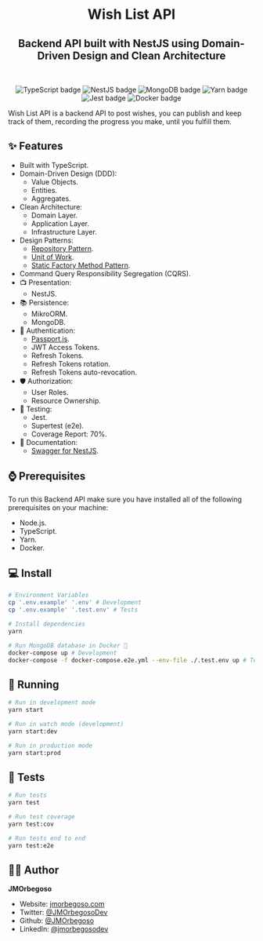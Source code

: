 <h1 align="center">Wish List API</h1>
<h2 align="center">Backend API built with NestJS using Domain-Driven Design and Clean Architecture</h2>

<br/>

<p align="center">
    <img src="https://img.shields.io/badge/TypeScript-informational?style=flat&logo=typescript&logoColor=white" alt="TypeScript badge"/>
    <img src="https://img.shields.io/badge/NestJS-404D59?style=flat&logo=nestjs&color=CB3837" alt="NestJS badge"/>
    <img src="https://img.shields.io/badge/MongoDB-4EA94B?style=flat&logo=mongodb&logoColor=white" alt="MongoDB badge"/>
    <img src="https://img.shields.io/badge/Yarn-informational?style=flat&logo=Yarn&color=2C8EBB&logoColor=white" alt="Yarn badge"/>
    <img src="https://img.shields.io/badge/Jest-informational?style=flat&logo=Jest&color=2C8EBB&logoColor=white" alt="Jest badge"/>
    <img src="https://img.shields.io/badge/Docker-informational?style=flat&logo=docker&logoColor=white" alt="Docker badge"/>
</p>

Wish List API is a backend API to post wishes, you can publish and keep track of them, recording the progress you make, until you fulfill them.

## ✨ Features

- Built with TypeScript.
- Domain-Driven Design (DDD):
  - Value Objects.
  - Entities.
  - Aggregates.
- Clean Architecture:
  - Domain Layer.
  - Application Layer.
  - Infrastructure Layer.
- Design Patterns:
  - [Repository Pattern](https://blog.jmorbegoso.com/post/repository-pattern/).
  - [Unit of Work](https://blog.jmorbegoso.com/post/unit-of-work-pattern/).
  - [Static Factory Method Pattern](https://blog.jmorbegoso.com/post/static-factory-method-pattern/).
- Command Query Responsibility Segregation (CQRS).
- 📺 Presentation:
  - NestJS.
- 📚 Persistence:
  - MikroORM.
  - MongoDB.
- 👤 Authentication:
  - [Passport.js](http://www.passportjs.org/).
  - JWT Access Tokens.
  - Refresh Tokens.
  - Refresh Tokens rotation.
  - Refresh Tokens auto-revocation.
- 🛡️ Authorization:
  - User Roles.
  - Resource Ownership.
- 🧪 Testing:
  - Jest.
  - Supertest (e2e).
  - Coverage Report: 70%.
- 📝 Documentation:
  - [Swagger for NestJS](https://github.com/nestjs/swagger/).

## ⌚ Prerequisites

To run this Backend API make sure you have installed all of the following prerequisites on your machine:

- Node.js.
- TypeScript.
- Yarn.
- Docker.

## 💻 Install

```bash
# Environment Variables
cp '.env.example' '.env' # Development
cp '.env.example' '.test.env' # Tests

# Install dependencies
yarn

# Run MongoDB database in Docker 🐋
docker-compose up # Development
docker-compose -f docker-compose.e2e.yml --env-file ./.test.env up # Tests
```

## 🚀 Running

```bash
# Run in development mode
yarn start

# Run in watch mode (development)
yarn start:dev

# Run in production mode
yarn start:prod
```

## 🧪 Tests

```bash
# Run tests
yarn test

# Run test coverage
yarn test:cov

# Run tests end to end
yarn test:e2e
```

## 🧑‍💻 Author

**JMOrbegoso**

- Website: [jmorbegoso.com](https://www.jmorbegoso.com)
- Twitter: [@JMOrbegosoDev](https://twitter.com/JMOrbegosoDev/)
- Github: [@JMOrbegoso](https://github.com/JMOrbegoso/)
- LinkedIn: [@jmorbegosodev](https://www.linkedin.com/in/jmorbegosodev/)
